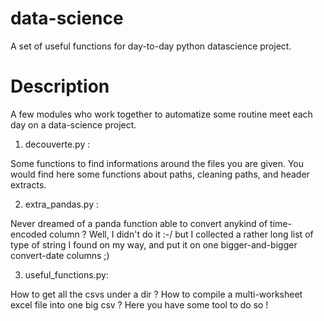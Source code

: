 # data-science
A set of useful functions for day-to-day python datascience project.

# Description
A few modules who work together to automatize some routine meet each day on a data-science project.

1. decouverte.py : 

  Some functions to find informations around the files you are given.
  You would find here some functions about paths, cleaning paths, and header extracts.
  
2. extra_pandas.py :

  Never dreamed of a panda function able to convert anykind of time-encoded column ? Well, I didn't do it :-/ but I collected a rather long list of type of string I found on my way, and put it on one bigger-and-bigger convert-date columns ;)
  
3. useful_functions.py:

  How to get all the csvs under a dir ? How to compile a multi-worksheet excel file into one big csv ? Here you have some tool to do so !
